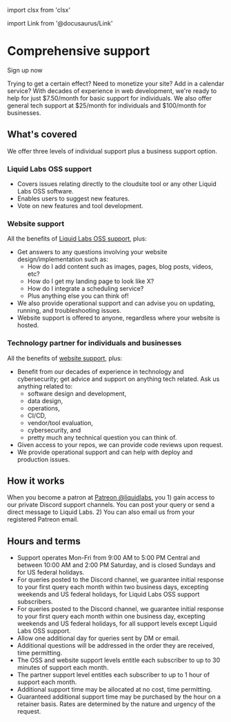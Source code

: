 import clsx from 'clsx'

import Link from '@docusaurus/Link'

# Comprehensive support

<div className="row">
  <Link
    className={clsx('button', 'button--secondary button--lg col col--4 col--offset-4')}
    style={{margin: '1rem auto' }}
    to="https://patreon.com/liquidlabs">
    Sign up now
  </Link>
</div>

Trying to get a certain effect? Need to monetize your site? Add in a calendar service? With decades of experience in web development, we're ready to help for just $7.50/month for basic support for individuals. We also offer general tech support at $25/month for individuals and $100/month for businesses.

## What's covered

We offer three levels of individual support plus a business support option.

### Liquid Labs OSS support

- Covers issues relating directly to the cloudsite tool or any other Liquid Labs OSS software.
- Enables users to suggest new features.
- Vote on new features and tool development.

### Website support

All the benefits of [Liquid Labs OSS support](#liquid-labs-oss-support), plus:

- Get answers to any questions involving your website design/implementation such as:
  - How do I add content such as images, pages, blog posts, videos, etc?
  - How do I get my landing page to look like X?
  - How do I integrate a scheduling service?
  - Plus anything else you can think of!
- We also provide operational support and can advise you on updating, running, and troubleshooting issues.
- Website support is offered to anyone, regardless where your website is hosted.

### Technology partner for individuals and businesses

All the benefits of [website support](#website-support), plus:

- Benefit from our decades of experience in technology and cybersecurity; get advice and support on anything tech related. Ask us anything related to:
  - software design and development,
  - data design,
  - operations,
  - CI/CD,
  - vendor/tool evaluation,
  - cybersecurity, and
  - pretty much any technical question you can think of.
- Given access to your repos, we can provide code reviews upon request.
- We provide operational support and can help with deploy and production issues.

## How it works

When you become a patron at [Patreon @liquidlabs](https://patreon.com/liquidlabs), you 1) gain access to our private Discord support channels. You can post your query or send a direct message to Liquid Labs. 2) You can also email us from your registered Patreon email.

## Hours and terms

* Support operates Mon-Fri from 9:00 AM to 5:00 PM Central and between 10:00 AM and 2:00 PM Saturday, and is closed Sundays and for US federal holidays.
* For queries posted to the Discord channel, we guarantee initial response to your first query each month within two business days, excepting weekends and US federal holidays, for Liquid Labs OSS support subscribers.
* For queries posted to the Discord channel, we guarantee initial response to your first query each month within one business day, excepting weekends and US federal holidays, for all support levels except Liquid Labs OSS support.
* Allow one additional day for queries sent by DM or email.
* Additional questions will be addressed in the order they are received, time permitting.
* The OSS and website support levels entitle each subscriber to up to 30 minutes of support each month.
* The partner support level entitles each subscriber to up to 1 hour of support each month.
* Additional support time may be allocated at no cost, time permitting.
* Guaranteed additional support time may be purchased by the hour on a retainer basis. Rates are determined by the nature and urgency of the request.